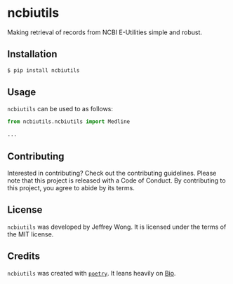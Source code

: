 # ncbiutils

Making retrieval of records from NCBI E-Utilities simple and robust.

## Installation

```bash
$ pip install ncbiutils
```

## Usage

`ncbiutils` can be used to as follows:

```python
from ncbiutils.ncbiutils import Medline

...
```

## Contributing

Interested in contributing? Check out the contributing guidelines.
Please note that this project is released with a Code of Conduct.
By contributing to this project, you agree to abide by its terms.

## License

`ncbiutils` was developed by Jeffrey Wong. It is licensed under the terms of the MIT license.

## Credits

`ncbiutils` was created with [`poetry`](https://python-poetry.org/). It leans heavily on [Bio](https://biopython.org/docs/1.75/api/Bio.html).